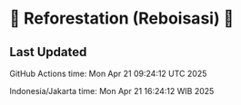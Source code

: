 
# 🌳 Reforestation (Reboisasi) 🌲

## Last Updated

GitHub Actions time: Mon Apr 21 09:24:12 UTC 2025

Indonesia/Jakarta time: Mon Apr 21 16:24:12 WIB 2025
